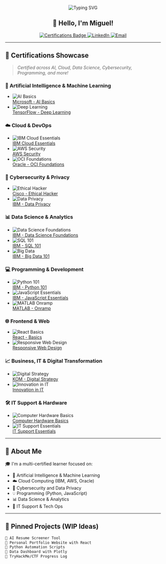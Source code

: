 <!-- Banner -->
<p align="center">
  <img src="https://readme-typing-svg.herokuapp.com?font=Fira+Code&size=24&duration=3000&pause=1000&center=true&vCenter=true&width=800&lines=Welcome+to+My+Tech+Space!;Certified+in+Cloud%2C+AI%2C+Cybersecurity+%26+More!;Always+Learning+%F0%9F%9A%80+Always+Building!" alt="Typing SVG">
</p>

<h2 align="center">👋 Hello, I'm Miguel!</h2>

<p align="center">
  <a href="https://www.credly.com/users/your-profile" target="_blank">
    <img alt="Certifications Badge" src="https://img.shields.io/badge/Verified-Certified-blue?logo=verizon&style=flat-square">
  </a>
  <a href="https://linkedin.com/in/yourprofile" target="_blank">
    <img alt="LinkedIn" src="https://img.shields.io/badge/LinkedIn-Connect-blue?logo=linkedin&style=flat-square">
  </a>
  <a href="mailto:youremail@example.com">
    <img alt="Email" src="https://img.shields.io/badge/Email-Me-red?logo=gmail&style=flat-square">
  </a>
</p>

---

## 📜 Certifications Showcase

> *Certified across AI, Cloud, Data Science, Cybersecurity, Programming, and more!*

### 🤖 Artificial Intelligence & Machine Learning
- ![AI Basics](https://img.shields.io/badge/AI%20Basics-Microsoft-blueviolet?style=flat-square)  
  [Microsoft - AI Basics](https://www.cognitiveclass.ai/certificates/de91970256fe4292bb90d87ce2af8205)
- ![Deep Learning](https://img.shields.io/badge/Deep%20Learning-TensorFlow-orange?style=flat-square)  
  [TensorFlow - Deep Learning](https://www.cognitiveclass.ai/certificates/98c4e6bd9ce944608b7bcd8dcc4f05ce)

### ☁️ Cloud & DevOps
- ![IBM Cloud Essentials](https://img.shields.io/badge/IBM%20Cloud-Essentials-1e4174?style=flat-square)  
  [IBM Cloud Essentials](https://courses.cognitiveclass.ai/certificates/d2439bf953394ca68993aea3c87dd7ff)
- ![AWS Security](https://img.shields.io/badge/AWS-Security-yellow?logo=amazon-aws&style=flat-square)  
  [AWS Security](https://www.credly.com/badges/82bd24f2-7fc2-4c22-8d5e-70987c0aa682)
- ![OCI Foundations](https://img.shields.io/badge/OCI-Foundations-blue?logo=oracle&style=flat-square)  
  [Oracle - OCI Foundations](https://www.oracle.com/database/technologies/)

### 🔐 Cybersecurity & Privacy
- ![Ethical Hacker](https://img.shields.io/badge/Ethical%20Hacker-Cisco-red?style=flat-square)  
  [Cisco - Ethical Hacker](https://www.credly.com/badges/f6e195f6-defa-46d5-886e-0bdd31e7110b)
- ![Data Privacy](https://img.shields.io/badge/Data%20Privacy-IBM-lightgreen?style=flat-square)  
  [IBM - Data Privacy](https://courses.cognitiveclass.ai/certificates/7ba9b141811a442ebbc10135932e5389)

### 📊 Data Science & Analytics
- ![Data Science Foundations](https://img.shields.io/badge/Data%20Science-Foundations-9cf?style=flat-square)  
  [IBM - Data Science Foundations](https://courses.cognitiveclass.ai/certificates/74bdfa7275a246a78d8657a211f3b074)
- ![SQL 101](https://img.shields.io/badge/SQL-101-lightblue?style=flat-square)  
  [IBM - SQL 101](https://courses.cognitiveclass.ai/certificates/fb632a5dc1f74fffb2921a86b662ce2e)
- ![Big Data](https://img.shields.io/badge/Big%20Data-101-orange?style=flat-square)  
  [IBM - Big Data 101](https://courses.cognitiveclass.ai/certificates/98c4e6bd9ce944608b7bcd8dcc4f05ce)

### 💻 Programming & Development
- ![Python 101](https://img.shields.io/badge/Python-101-yellow?logo=python&style=flat-square)  
  [IBM - Python 101](https://courses.cognitiveclass.ai/certificates/de91970256fe4292bb90d87ce2af8205)
- ![JavaScript Essentials](https://img.shields.io/badge/JavaScript-Essentials-orange?logo=javascript&style=flat-square)  
  [IBM - JavaScript Essentials](https://www.coursera.org/learn/javascript)
- ![MATLAB Onramp](https://img.shields.io/badge/MATLAB-Onramp-blue?style=flat-square)  
  [MATLAB - Onramp](https://www.mathworks.com/)

### 🌐 Frontend & Web
- ![React Basics](https://img.shields.io/badge/React-Basics-61DAFB?logo=react&style=flat-square)  
  [React - Basics](https://www.reactjs.org/)
- ![Responsive Web Design](https://img.shields.io/badge/Web%20Design-Responsive-brightgreen?style=flat-square)  
  [Responsive Web Design](https://www.freecodecamp.org/)

### 📈 Business, IT & Digital Transformation
- ![Digital Strategy](https://img.shields.io/badge/Digital%20Strategy-KOM-blue?style=flat-square)  
  [KOM - Digital Strategy](https://www.kom.com/)
- ![Innovation in IT](https://img.shields.io/badge/Innovation-in%20IT-yellow?style=flat-square)  
  [Innovation in IT](https://www.kom.com/)

### 🛠️ IT Support & Hardware
- ![Computer Hardware Basics](https://img.shields.io/badge/Computer%20Hardware-Basics-8A2BE2?style=flat-square)  
  [Computer Hardware Basics](https://www.coursera.org/learn/computer-hardware)
- ![IT Support Essentials](https://img.shields.io/badge/IT%20Support-Essentials-lightgrey?style=flat-square)  
  [IT Support Essentials](https://www.google.com/search?q=IT+support+essentials)

---

## 🚀 About Me

🎓 I'm a multi-certified learner focused on:
- 🧠 Artificial Intelligence & Machine Learning
- ☁️ Cloud Computing (IBM, AWS, Oracle)
- 🔐 Cybersecurity and Data Privacy
- 💡 Programming (Python, JavaScript)
- 📊 Data Science & Analytics  
- 🧰 IT Support & Tech Ops

---

## 📌 Pinned Projects (WIP Ideas)

```bash
🔹 AI Resume Screener Tool
🔹 Personal Portfolio Website with React
🔹 Python Automation Scripts
🔹 Data Dashboard with Plotly
🔹 TryHackMe/CTF Progress Log
